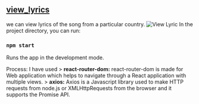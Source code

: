 ## [view_lyrics](http://view-lyrics.netlify.app)
we can view lyrics of the song from a particular country.
![View Lyric](https://user-images.githubusercontent.com/50996696/98333928-ca9c8200-2027-11eb-8a5b-a1f9aa955d93.png)
In the project directory, you can run:

### `npm start`
Runs the app in the development mode.

Process:
I have used
     > **react-router-dom:** react-router-dom is made for Web application which helps to navigate through a React application with multiple views.
     > **axios:** Axios is a Javascript library used to make HTTP requests from node.js or XMLHttpRequests from the browser and it supports the Promise API.

